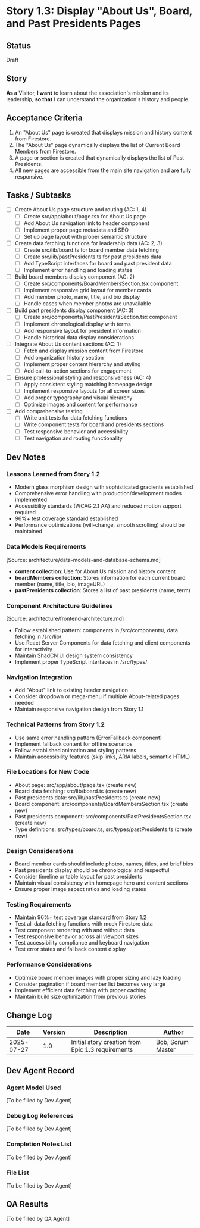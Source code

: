 # Story 1.3: Display "About Us", Board, and Past Presidents Pages

## Status
Draft

## Story
**As a** Visitor,
**I want** to learn about the association's mission and its leadership,
**so that** I can understand the organization's history and people.

## Acceptance Criteria
1. An "About Us" page is created that displays mission and history content from Firestore.
2. The "About Us" page dynamically displays the list of Current Board Members from Firestore.
3. A page or section is created that dynamically displays the list of Past Presidents.
4. All new pages are accessible from the main site navigation and are fully responsive.

## Tasks / Subtasks
- [ ] Create About Us page structure and routing (AC: 1, 4)
  - [ ] Create src/app/about/page.tsx for About Us page
  - [ ] Add About Us navigation link to header component
  - [ ] Implement proper page metadata and SEO
  - [ ] Set up page layout with proper semantic structure
- [ ] Create data fetching functions for leadership data (AC: 2, 3)
  - [ ] Create src/lib/board.ts for board member data fetching
  - [ ] Create src/lib/pastPresidents.ts for past presidents data
  - [ ] Add TypeScript interfaces for board and past president data
  - [ ] Implement error handling and loading states
- [ ] Build board members display component (AC: 2)
  - [ ] Create src/components/BoardMembersSection.tsx component
  - [ ] Implement responsive grid layout for member cards
  - [ ] Add member photo, name, title, and bio display
  - [ ] Handle cases when member photos are unavailable
- [ ] Build past presidents display component (AC: 3)
  - [ ] Create src/components/PastPresidentsSection.tsx component
  - [ ] Implement chronological display with terms
  - [ ] Add responsive layout for president information
  - [ ] Handle historical data display considerations
- [ ] Integrate About Us content sections (AC: 1)
  - [ ] Fetch and display mission content from Firestore
  - [ ] Add organization history section
  - [ ] Implement proper content hierarchy and styling
  - [ ] Add call-to-action sections for engagement
- [ ] Ensure professional styling and responsiveness (AC: 4)
  - [ ] Apply consistent styling matching homepage design
  - [ ] Implement responsive layouts for all screen sizes
  - [ ] Add proper typography and visual hierarchy
  - [ ] Optimize images and content for performance
- [ ] Add comprehensive testing
  - [ ] Write unit tests for data fetching functions
  - [ ] Write component tests for board and presidents sections
  - [ ] Test responsive behavior and accessibility
  - [ ] Test navigation and routing functionality

## Dev Notes
### Lessons Learned from Story 1.2
- Modern glass morphism design with sophisticated gradients established
- Comprehensive error handling with production/development modes implemented
- Accessibility standards (WCAG 2.1 AA) and reduced motion support required
- 96%+ test coverage standard established
- Performance optimizations (will-change, smooth scrolling) should be maintained

### Data Models Requirements
[Source: architecture/data-models-and-database-schema.md]
- **content collection**: Use for About Us mission and history content
- **boardMembers collection**: Stores information for each current board member (name, title, bio, imageURL)
- **pastPresidents collection**: Stores a list of past presidents (name, term)

### Component Architecture Guidelines
[Source: architecture/frontend-architecture.md]
- Follow established pattern: components in /src/components/, data fetching in /src/lib/
- Use React Server Components for data fetching and client components for interactivity
- Maintain ShadCN UI design system consistency
- Implement proper TypeScript interfaces in /src/types/

### Navigation Integration
- Add "About" link to existing header navigation
- Consider dropdown or mega-menu if multiple About-related pages needed
- Maintain responsive navigation design from Story 1.1

### Technical Patterns from Story 1.2
- Use same error handling pattern (ErrorFallback component)
- Implement fallback content for offline scenarios
- Follow established animation and styling patterns
- Maintain accessibility features (skip links, ARIA labels, semantic HTML)

### File Locations for New Code
- About page: src/app/about/page.tsx (create new)
- Board data fetching: src/lib/board.ts (create new)
- Past presidents data: src/lib/pastPresidents.ts (create new)
- Board component: src/components/BoardMembersSection.tsx (create new)
- Past presidents component: src/components/PastPresidentsSection.tsx (create new)
- Type definitions: src/types/board.ts, src/types/pastPresidents.ts (create new)

### Design Considerations
- Board member cards should include photos, names, titles, and brief bios
- Past presidents display should be chronological and respectful
- Consider timeline or table layout for past presidents
- Maintain visual consistency with homepage hero and content sections
- Ensure proper image aspect ratios and loading states

### Testing Requirements
- Maintain 96%+ test coverage standard from Story 1.2
- Test all data fetching functions with mock Firestore data
- Test component rendering with and without data
- Test responsive behavior across all viewport sizes
- Test accessibility compliance and keyboard navigation
- Test error states and fallback content display

### Performance Considerations
- Optimize board member images with proper sizing and lazy loading
- Consider pagination if board member list becomes very large
- Implement efficient data fetching with proper caching
- Maintain build size optimization from previous stories

## Change Log
| Date | Version | Description | Author |
|------|---------|-------------|--------|
| 2025-07-27 | 1.0 | Initial story creation from Epic 1.3 requirements | Bob, Scrum Master |

## Dev Agent Record
### Agent Model Used
[To be filled by Dev Agent]

### Debug Log References
[To be filled by Dev Agent]

### Completion Notes List
[To be filled by Dev Agent]

### File List
[To be filled by Dev Agent]

## QA Results
[To be filled by QA Agent]
